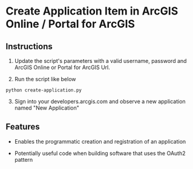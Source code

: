 Create Application Item in ArcGIS Online / Portal for ArcGIS 
=========================

## Instructions

1. Update the script's parameters with a valid username, password and ArcGIS Online or Portal for ArcGIS Url.
  
2. Run the script like below
  
  ```
  python create-application.py
  ```

3. Sign into your developers.arcgis.com and observe a new application named "New Application"

## Features

* Enables the programmatic creation and registration of an application

* Potentially useful code when building software that uses the OAuth2 pattern

